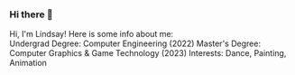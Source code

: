 ### Hi there 👋

Hi, I'm Lindsay! Here is some info about me:  
Undergrad Degree: Computer Engineering (2022)
Master's Degree: Computer Graphics & Game Technology (2023)
Interests: Dance, Painting, Animation  
